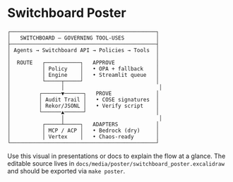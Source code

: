 # Switchboard Poster

```
┌──────────────────────────────────────────────┐
│   SWITCHBOARD — GOVERNING TOOL-USES          │
├──────────────────────────────────────────────┤
│ Agents → Switchboard API → Policies → Tools  │
│                                              │
│  ROUTE   ┌───────────┐   APPROVE             │
│          │ Policy    │   • OPA + fallback    │
│          │ Engine    │   • Streamlit queue   │
│          └─────┬─────┘                       │
│                │                              │
│         ┌──────▼──────┐   PROVE              │
│         │ Audit Trail │   • COSE signatures  │
│         │ Rekor/JSONL │   • Verify script    │
│         └──────▲──────┘                      │
│                │                              │
│          ┌─────┴─────┐   ADAPTERS            │
│          │ MCP / ACP │   • Bedrock (dry)     │
│          │ Vertex    │   • Chaos-ready       │
└──────────────────────────────────────────────┘
```

Use this visual in presentations or docs to explain the flow at a glance. The editable source lives in `docs/media/poster/switchboard_poster.excalidraw` and should be exported via `make poster`.
